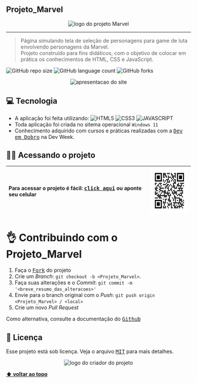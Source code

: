 ## Projeto_Marvel

<p align="center">
  <img witdh="300" src="https://user-images.githubusercontent.com/65673565/190914463-bc5da0c4-61ed-4ea3-bb45-85490dee4d40.png" alt="logo do projeto Marvel">
 </p>

-------
> Página simulando tela de seleção de personagens para game de luta envolvendo personagens da Marvel. <br>
> Projeto construído para fins didáticos, com o objetivo de colocar em prática os conhecimentos de HTML, CSS e JavaScript.

![GitHub repo size](https://img.shields.io/github/repo-size/vandersann/Projeto_Marvel?style=for-the-badge)
![GitHub language count](https://img.shields.io/github/languages/count/vandersann/Projeto_Marvel?style=for-the-badge)
![GitHub forks](https://img.shields.io/github/forks/iuricode/Projeto_Marvel?style=for-the-badge)

<p align="center">
<img  width="800" src="/src/apresentacao/apresentacao.gif" alt="apresentacao do site">
</p>

## 💻 Tecnologia 

* A aplicação foi feita utilizando: 
![HTML5](https://img.shields.io/badge/HTML5-E34F26?style=for-the-badge&logo=html5&logoColor=white)
![CSS3](https://img.shields.io/badge/CSS3-1572B6?style=for-the-badge&logo=css3&logoColor=white) 
![JAVASCRIPT](https://img.shields.io/badge/JavaScript-323330?style=for-the-badge&logo=javascript&logoColor=yellow)
* Toda aplicação foi criada no sitema operacional `Windows 11`
* Conhecimento adquirido com cursos e práticas realizadas com a <a href="https://www.youtube.com/c/DevemDobro" target="_blank"><kbd>Dev em Dobro</kbd></a> na Dev Week.

## :man_technologist: Acessando o projeto

Para acessar o projeto é fácil: <a href="https://vandersann.github.io/Projeto_Marvel/" target="_blank"><kbd>click aqui</kbd></a> ou aponte seu celular | <img src="/src/apresentacao/qrcode.png" height="125" width="125" alt="apresentacao do site">
:--------- | :---------

# :ok_hand: Contribuindo com o Projeto_Marvel

1. Faça o <kbd>[Fork](https://github.com/vandersann/Projeto_Marvel/fork)</kbd> do projeto
2. Crie um _Branch_: `git checkout -b <Projeto_Marvel>`.
3. Faça suas alterações e o _Commit_: `git commit -m '<breve_resumo_das_alteracoes>'`
4. Envie para o branch original com o _Push_: `git push origin <Projeto_Marvel> / <local>`
5. Crie um novo _Pull Request_

Como alternativa, consulte a documentação do <kbd>[Github](https://help.github.com/en/github/collaborating-with-issues-and-pull-requests/creating-a-pull-request)</kbd>

## 📝 Licença

Esse projeto está sob licença. Veja o arquivo <kbd>[MIT](Mit.md)</kbd> para mais detalhes.

<p align="center">
  <img witdh="300" src="https://user-images.githubusercontent.com/65673565/190916838-46057236-9d6e-4e75-b919-d24f673caec7.svg" alt="logo do criador do projeto")
 </p>

**[⬆ voltar ao topo](#Índice)**
